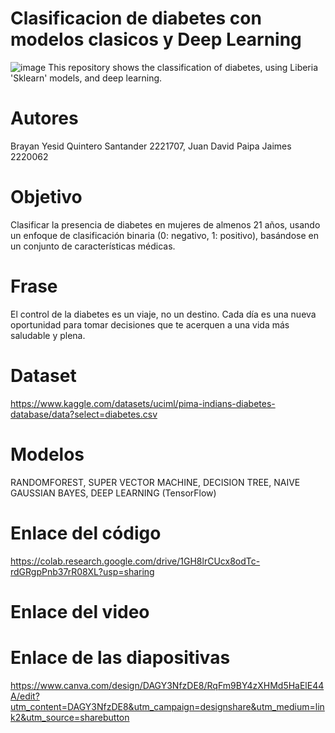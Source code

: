# Clasificacion de diabetes con modelos clasicos y Deep Learning
![image](https://github.com/user-attachments/assets/3a26b187-52d9-4188-811a-3f833d63e3fd)
This repository shows the classification of diabetes, using Liberia 'Sklearn' models, and deep learning.
# Autores
Brayan Yesid Quintero Santander 2221707, Juan David Paipa Jaimes 2220062
# Objetivo
Clasificar la presencia de diabetes en mujeres de almenos 21 años, usando un enfoque de clasificación binaria (0: negativo, 1: positivo), basándose en un conjunto de características médicas. 
# Frase
El control de la diabetes es un viaje, no un destino. Cada día es una nueva oportunidad para tomar decisiones que te acerquen a una vida más saludable y plena.
# Dataset
https://www.kaggle.com/datasets/uciml/pima-indians-diabetes-database/data?select=diabetes.csv
# Modelos
RANDOMFOREST, SUPER VECTOR MACHINE, DECISION TREE, NAIVE GAUSSIAN BAYES, DEEP LEARNING (TensorFlow)
# Enlace del código
https://colab.research.google.com/drive/1GH8lrCUcx8odTc-rdGRgpPnb37rR08XL?usp=sharing
# Enlace del video
# Enlace de las diapositivas
https://www.canva.com/design/DAGY3NfzDE8/RqFm9BY4zXHMd5HaElE44A/edit?utm_content=DAGY3NfzDE8&utm_campaign=designshare&utm_medium=link2&utm_source=sharebutton

